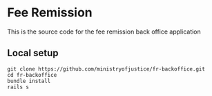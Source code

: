 # Fee Remission

This is the source code for the fee remission back office application

## Local setup 

```
git clone https://github.com/ministryofjustice/fr-backoffice.git
cd fr-backoffice
bundle install
rails s
```